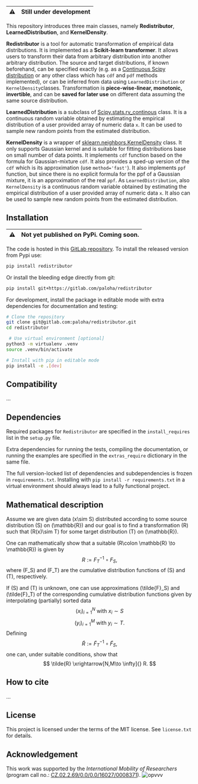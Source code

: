 :warning: | Still under development
:---: | :---

This repository introduces three main classes, namely **Redistributor**, **LearnedDistribution**, and **KernelDensity**.

**Redistributor** is a tool for automatic transformation of empirical data distributions. It is implemented as a **Scikit-learn transformer**. It allows users to transform their data from arbitrary distribution into another arbitrary distribution. The source and target distributions, if known beforehand, can be specified exactly (e.g. as a [Continuous Scipy distribution](https://docs.scipy.org/doc/scipy/reference/tutorial/stats/continuous.html#continuous-distributions-in-scipy-stats) or any other class which has `cdf` and `pdf` methods implemented), or can be inferred from data using `LearnedDistribution` or `KernelDensity`classes. Transformation is **piece-wise-linear, monotonic, invertible**, and can be **saved for later use** on different data assuming the same source distribution.

**LearnedDistribution** is a subclass of [Scipy.stats.rv_continous](https://docs.scipy.org/doc/scipy/reference/generated/scipy.stats.rv_continuous.html#scipy-stats-rv-continuous) class. It is a continuous random variable obtained by estimating the empirical distribution of a user provided array of numeric data `x`. It can be used to sample new random points from the estimated distribution.

**KernelDensity** is a wrapper of [sklearn.neighbors.KernelDensity](https://scikit-learn.org/stable/modules/generated/sklearn.neighbors.KernelDensity.html) class. It only supports Gaussian kernel and is suitable for fitting distributions base on small number of data points. It implements `cdf` function based on the formula for Gaussian-mixture `cdf`. It also provides a sped-up version of the `cdf` which is its approximation (use `method='fast'`). It also implements `ppf` function, but since there is no explicit formula for the ppf of a Gaussian mixture, it is an approximation of the real `ppf`. As `LearnedDistribution`, also `KernelDensity` is a continuous random variable obtained by estimating the empirical distribution of a user provided array of numeric data `x`. It also can be used to sample new random points from the estimated distribution.


<!-- The empirical distribution can be inferred from a 1D array of data. To redistribute multiple slices of your data use `Redistributor_multi` class which has a **low memory footprint** and utilizes **parallel computing** to apply multiple `Redistributor` objects. -->

## Installation

:warning: | Not yet published on PyPi. Coming soon.
:---: | :---

The code is hosted in this [GitLab repository](https://gitlab.com/paloha/redistributor).
To install the released version from Pypi use:

```bash
pip install redistributor
```
Or install the bleeding edge directly from git:
```bash
pip install git+https://gitlab.com/paloha/redistributor
```
For development, install the package in editable mode with extra dependencies for documentation and testing:
```bash
# Clone the repository
git clone git@gitlab.com:paloha/redistributor.git
cd redistributor

 # Use virtual environment [optional]
python3 -m virtualenv .venv
source .venv/bin/activate

# Install with pip in editable mode
pip install -e .[dev]
```

## Compatibility
...

## Dependencies

Required packages for `Redistributor` are specified in the `install_requires` list in the `setup.py` file.

Extra dependencies for running the tests, compiling the documentation, or running the examples are specified in the `extras_require` dictionary in the same file.

The full version-locked list of dependencies and subdependencies is frozen in `requirements.txt`. Installing with `pip install -r requirements.txt` in a virtual environment should always lead to a fully functional project.

[comment]: <> (written in katex https://katex.org/docs/supported.html)

## Mathematical description

Assume we are given data \(x\sim S\) distributed according to some source distribution \(S\) on \(\mathbb{R}\) and our goal is to find a transformation \(R\) such that \(R(x)\sim T\) for some target distribution \(T\) on \(\mathbb{R}\).

One can mathematically show that a suitable \(R\colon \mathbb{R} \to \mathbb{R}\) is given by
$$
R := F_{T}^{-1} \circ F_{S},
$$
where \(F_S\) and \(F_T\) are the cumulative distribution functions of \(S\) and \(T\), respectively.

If \(S\) and \(T\) is unknown, one can use approximations \(\tilde{F}_S\) and \(\tilde{F}_T\) of the corresponding cumulative distribution functions given by interpolating (partially) sorted data
$$
(x_i)_{i=1}^N \ \text{with} \ x_i \sim S
$$
$$
(y_i)_{i=1}^M \ \text{with} \ y_i \sim T.
$$
Defining
$$
\tilde{R} := \tilde{F}_{T}^{-1} \circ \tilde{F}_S,
$$
one can, under suitable conditions, show that
$$
\tilde{R} \xrightarrow[N,M\to \infty]{} R.
$$

## How to cite
...

## License
This project is licensed under the terms of the MIT license.
See `license.txt` for details.

## Acknowledgement
This work was supported by the *International Mobility of Researchers* (program call no.: [CZ.02.2.69/0.0/0.0/16027/0008371](https://opvvv.msmt.cz/vyzva/vyzva-c-02-16-027-mezinarodni-mobilita-vyzkumnych-pracovniku.htm)).
![opvvv](https://gitlab.com/paloha/redistributor/uploads/19903a1b9e00015faa2b61234a99b911/opvvv.jpg)
